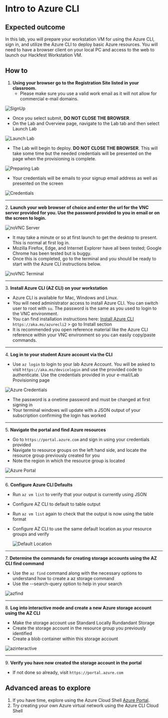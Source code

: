 # Intro to Azure CLI

## Expected outcome

In this lab, you will prepare your workstation VM for using the Azure CLI, sign in, and utilize the Azure CLI to deploy basic Azure resources. You will need to have a browser client on your local PC and access to the web to launch our Hackfest Workstation VM.

## How to 

1. <strong>Using your browser go to the Registration Site listed in your classroom.</strong>
    * Please make sure you use a valid work email as it will not allow for commercial e-mail domains.

![SignUp](./images/signup.png)

 * Once you select submit, **DO NOT CLOSE THE BROWSER**.
 * On the Lab and Overview page, navigate to the Lab tab and then select Launch Lab

![Launch Lab](./images/launch2.png)

 * The Lab will begin to deploy. **DO NOT CLOSE THE BROWSER**. This will take some time but the needed credentials will be presented on the page when the provisioning is complete.

![Preparing Lab](./images/preparing.png)

 * Your credentials will be emails to your signup email address as well as presented on the screen

![Credentials](./images/creds-email2.png)

<hr>
2. <strong>Launch your web browser of choice and enter the url for the VNC server provided for you. Use the password provided to you in email or on the screen to login.</strong>

![noVNC Server](./images/vncserver.png)

 * It may take a minute or so at first launch to get the desktop to present. This is normal at first log in.
 * Mozilla Firefox, Edge, and Internet Explorer have all been tested; Google Chrome has been tested but is buggy.
 * Once this is completed, go to the terminal and you should be ready to start with the Azure CLI instructions below.

![noVNC Terminal](./images/vncterminal.png)

<hr>
3. <strong>Install Azure CLI (AZ CLI) on your workstation</strong>

 * Azure CLI is available for Mac, Windows and Linux.
 * You will need administrator access to install Azure CLI. You can switch user to root with ``su``. The password is the same as you used to login to the VNC environment.
 * You can find installation instructions here: [Install Azure CLI](https://docs.microsoft.com/en-us/cli/azure/install-azure-cli-yum?view=azure-cli-latest) ``https://aka.ms/azurecli2`` > go to Install section
 * It is recommended you open reference material like the Azure CLI reference within your VNC environment so you can easily copy/paste commands.

<hr>
4. <strong>Log in to your student Azure account via the CLI</strong>

 * Use ``az login`` to login to your lab Azure Account. You will be asked to visit ``https://aka.ms/devicelogin`` and use the provided code to authenticate. Use the credentials provided in your e-mail/Lab Provisioning page

![Azure Credentials](./images/azureinfo2.png)

 * The password is a onetime password and must be changed at first signing in
 * Your terminal windows will update with a JSON output of your subscription confirming the login has worked

<hr>
5. <strong>Navigate the portal and find Azure resources</strong>

   * Go to ``https://portal.azure.com`` and sign in using your credentials provided
   * Navigate to resource groups on the left hand side, and locate the resource group previously created for you
   * Note the region in which the resource group is located
 
   ![Azure Portal](./images/portalrg.png)

<hr>
6. <strong>Configure Azure CLI Defaults</strong>

 * Run ``az vm list`` to verify that your output is currently using JSON
 * Configure AZ CLI to default to table output
 * Run ``az vm list`` again to check that the output is now using the table format
 * Configure AZ CLI to use the same default location as your resource groups and verify

      ![Default Location](./images/defaultloc.png)

<hr>
7. <strong>Determine the commands for creating storage accounts using the AZ CLI find command</strong>

 * Use the ``az find`` command along with the necessary options to understand how to create a az storage command
 * Use the --search-query option to help in your search
 
 ![azfind](./images/azfind.png)

<hr>
8. <strong>Log into interactive mode and create a new Azure storage account using the AZ CLI</strong>

 * Make the storage account use Standard Locally Rundandant Storage
 * Create the storage account in the resource group you previously identified
 * Create a blob container within this storage account
 
 ![azinteractive](./images/azinteractive.png)

<hr>
9. <strong>Verify you have now created the storage account in the portal</strong>

 * If not done so already, visit ``https://portal.azure.com``

## Advanced areas to explore

1. If you have time, explore using the Azure Cloud Shell [Azure Portal](https://portal.azure.com). 
2. Try creating your own Azure virtual network using the Azure CLI Cloud Shell
